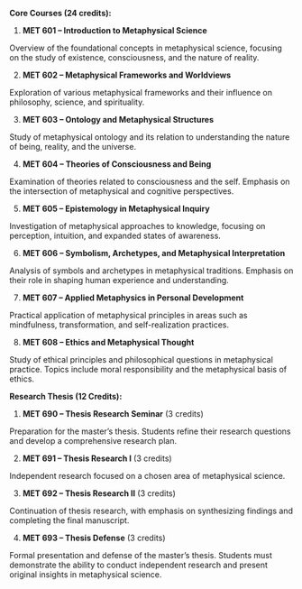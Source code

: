 **Core Courses (24 credits):**

1.	**MET 601 – Introduction to Metaphysical Science**

Overview of the foundational concepts in metaphysical science, focusing on the study of existence, consciousness, and the nature of reality.

2.	**MET 602 – Metaphysical Frameworks and Worldviews**

Exploration of various metaphysical frameworks and their influence on philosophy, science, and spirituality.

3.	**MET 603 – Ontology and Metaphysical Structures**

Study of metaphysical ontology and its relation to understanding the nature of being, reality, and the universe.

4.	**MET 604 – Theories of Consciousness and Being**

Examination of theories related to consciousness and the self. Emphasis on the intersection of metaphysical and cognitive perspectives.

5.	**MET 605 – Epistemology in Metaphysical Inquiry**

Investigation of metaphysical approaches to knowledge, focusing on perception, intuition, and expanded states of awareness.

6.	**MET 606 – Symbolism, Archetypes, and Metaphysical Interpretation**

Analysis of symbols and archetypes in metaphysical traditions. Emphasis on their role in shaping human experience and understanding.

7.	**MET 607 – Applied Metaphysics in Personal Development**

Practical application of metaphysical principles in areas such as mindfulness, transformation, and self-realization practices.

8.	**MET 608 – Ethics and Metaphysical Thought**

Study of ethical principles and philosophical questions in metaphysical practice. Topics include moral responsibility and the metaphysical basis of ethics.

**Research Thesis (12 Credits):**

1.	**MET 690 – Thesis Research Seminar** (3 credits)

Preparation for the master’s thesis. Students refine their research questions and develop a comprehensive research plan.

2.	**MET 691 – Thesis Research I** (3 credits)

Independent research focused on a chosen area of metaphysical science.

3.	**MET 692 – Thesis Research II** (3 credits)

Continuation of thesis research, with emphasis on synthesizing findings and completing the final manuscript.

4.	**MET 693 – Thesis Defense** (3 credits)

Formal presentation and defense of the master’s thesis. Students must demonstrate the ability to conduct independent research and present original insights in metaphysical science.